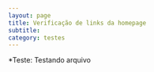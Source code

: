 ```yaml
---
layout: page
title: Verificação de links da homepage
subtitle: 
category: testes
---
```


*Teste: Testando arquivo